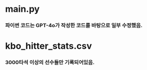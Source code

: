 # main.py
### 파이썬 코드는 GPT-4o가 작성한 코드를 바탕으로 일부 수정했음.

# kbo_hitter_stats.csv
### 3000타석 이상의 선수들만 기록되어있음.
